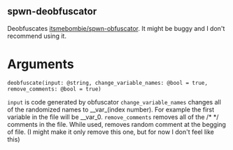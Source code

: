 ## spwn-deobfuscator
 Deobfuscates [itsmebombie/spwn-obfuscator](https://github.com/itsmebombie/spwn-obfuscator).
 It might be buggy and I don't recommend using it.

# Arguments
 `deobfuscate(input: @string, change_variable_names: @bool = true, remove_comments: @bool = true)`
 
 `input` is code generated by obfuscator
 `change_variable_names` changes all of the randomized names to \_\_var\_(index number). For example the first variable in the file will be \_\_var\_0.
 `remove_comments` removes all of the /* */ comments in the file. While used, removes random comment at the begging of file. (I might make it only remove this one, but for now I don't feel like this)